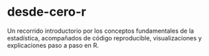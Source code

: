 # desde-cero-r
Un recorrido introductorio por los conceptos fundamentales de la estadística, acompañados de código reproducible, visualizaciones y explicaciones paso a paso en R.
